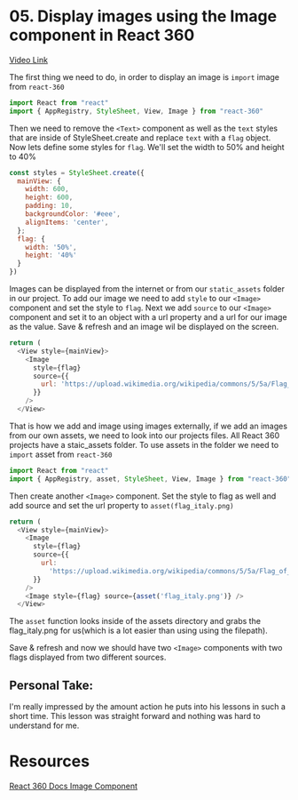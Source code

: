 # 05. Display images using the Image component in React 360

[Video Link](https://egghead.io/lessons/react-display-images-using-the-image-component-in-react-360)

The first thing we need to do, in order to display an image is ```import``` image from ```react-360``` 

```javascript
import React from "react"
import { AppRegistry, StyleSheet, View, Image } from "react-360"
```
Then we need to remove the ```<Text>``` component as well as the ```text``` styles that are inside of StyleSheet.create and replace ```text``` with a ```flag``` object. Now lets define some styles for ```flag```. We'll set the width to 50% and height to 40%

```javascript
const styles = StyleSheet.create({
  mainView: {
    width: 600,
    height: 600,
    padding: 10,
    backgroundColor: '#eee',
    alignItems: 'center',
  };
  flag: {
    width: '50%',
    height: '40%'
  }
})
```

Images can be displayed from the internet or from our ```static_assets``` folder in our project. To add our image we need to add ```style``` to our ```<Image>``` component and set the style to ```flag```. Next we add ```source``` to our ```<Image>``` component and set it to an object with a url property and a url for our image as the value. Save & refresh and an image wil be displayed on the screen.

```javascript
return (
  <View style={mainView}>
    <Image
      style={flag}
      source={{
        url: 'https://upload.wikimedia.org/wikipedia/commons/5/5a/Flag_of_Poland.jpg'
      }}
    />
  </View>
```

That is how we add and image using images externally, if we add an images from our own assets, we need to look into our projects files. All React 360 projects have a staic_assets folder.
To use assets in the folder we need to ```import``` asset from ```react-360```

```javascript
import React from "react"
import { AppRegistry, asset, StyleSheet, View, Image } from "react-360"
```

Then create another ```<Image>``` component. Set the style to flag as well and add source and set the url property to ```asset(flag_italy.png)``` 

```javascript
return (
  <View style={mainView}>
    <Image
      style={flag}
      source={{
        url:
          'https://upload.wikimedia.org/wikipedia/commons/5/5a/Flag_of_Poland.jpg'
      }}
    />
    <Image style={flag} source={asset('flag_italy.png')} />
  </View>
```

The ```asset``` function looks inside of the assets directory and grabs the flag_italy.png for us(which is a lot easier than using using the filepath).


Save & refresh and now we should have two ```<Image>``` components with two flags displayed from two different sources.


## Personal Take:
I'm really impressed by the amount action he puts into his lessons in such a short time. This lesson was straight forward and nothing was hard to understand for me.


# Resources
[React 360 Docs Image Component](https://facebook.github.io/react-360/docs/image.html)
